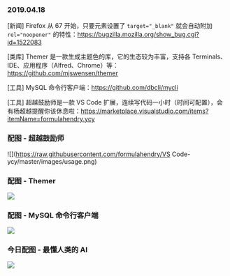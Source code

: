 ### 2019.04.18

[新闻] Firefox 从 67 开始，只要元素设置了 `target="_blank"` 就会自动附加 `rel="noopener"` 的特性：<https://bugzilla.mozilla.org/show_bug.cgi?id=1522083>

[类库]  Themer 是一款生成主题色的库，它的生态较为丰富，支持各 Terminals、IDE、应用程序（Alfred、Chrome）等：<https://github.com/mjswensen/themer>

[工具] MySQL 命令行客户端：<https://github.com/dbcli/mycli>

[工具] 超越鼓励师是一款 VS Code 扩展，连续写代码一小时（时间可配置），会有杨超越提醒你该休息啦：<https://marketplace.visualstudio.com/items?itemName=formulahendry.ycy>

### 配图 - 超越鼓励师
![](https://raw.githubusercontent.com/formulahendry/VS Code-ycy/master/images/usage.png)

### 配图 - Themer
![](https://camo.githubusercontent.com/6f59542c714259582c290bbbec9b3b0d0d9b1aea/68747470733a2f2f63646e2e6a7364656c6976722e6e65742f67682f6d6a7377656e73656e2f7468656d657240613138366338353835373231643564656662663463623162633934313635313434643464643335612f6173736574732f6578616d706c652d75736167652e706e67)

### 配图 - MySQL 命令行客户端
![](https://raw.githubusercontent.com/dbcli/mycli/master/screenshots/main.gif)

### 今日配图 - 最懂人类的 AI
![](https://user-gold-cdn.xitu.io/2019/4/17/16a29b2f1d2fa0f0?imageView2/2/w/800/q/100)
